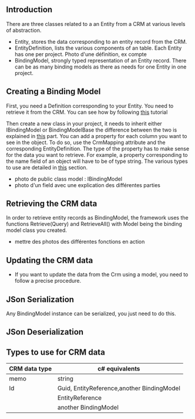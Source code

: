 ##  Introduction
There are three classes related to a an Entity from a CRM at various levels of abstraction.
  - Entity, stores the data corresponding to an entity record from the CRM.
  - EntityDefinition, lists the various components of an table. Each Entity has one per project.
  Photo d'une définition, ex compte
  - BindingModel, strongly typed representation of an Entity record. There can be as many binding models as there as needs for one Entity in one project.



## Creating a Binding Model
First, you need a Definition corresponding to your Entity. You need to retrieve it from the CRM. You can see how by following [this](QuickStart.md) tutorial

Then create a new class in your project, it needs to inherit either IBindingModel or BindingModelBase the difference between the two is explained in [this](##updating-the_crm-data) part.
You can add a property for each column you want to see in the object.
To do so, use the CrmMapping attribute and the corresponding EntityDefinition. The type of the property has to make sense for the data you want to retrieve. For example, a property corresponding to the name field of an object will have to be of type string. The various types to use are detailed in [this](##types-to-use-for-crm-data) section.

- photo de public class model : IBindingModel
- photo d'un field avec une explication des différentes parties

## Retrieving the CRM data
In order to retrieve entity records as BindingModel, the framework uses the functions Retrieve<Model>(Query) and RetrieveAll<Model>() with Model being the binding model class you created.
  
  - mettre des photos des différentes fonctions en action

## Updating the CRM data

  - If you want to update the data from the Crm using a model, you need to follow a precise procedure.

## JSon Serialization
Any BindingModel instance can be serialized, you just need to do this.

## JSon Deserialization

## Types to use for CRM data
  
  | CRM data type      | c# equivalents |
| ----------- | ----------- |
| memo      | string       |
| Id   | Guid, EntityReference,another BindingModel        |
  |    | EntityReference        |
  |    | another BindingModel        |

  


